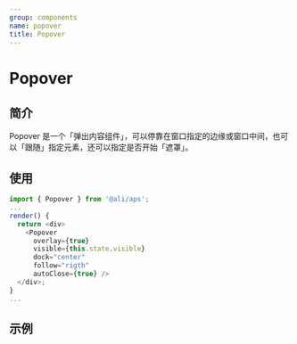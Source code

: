 ```yaml
---
group: components
name: popover
title: Popover
---
```


# Popover 

## 简介
Popover 是一个「弹出内容组件」，可以停靠在窗口指定的边缘或窗口中间，也可以「跟随」指定元素，还可以指定是否开始「遮罩」。

## 使用

```js
import { Popover } from '@ali/aps';
...
render() {
  return <div>
    <Popover 
      overlay={true} 
      visible={this.state.visible} 
      dock="center"
      follow="rigth"
      autoClose={true} />
  </div>;
}
...
```
  
## 示例
